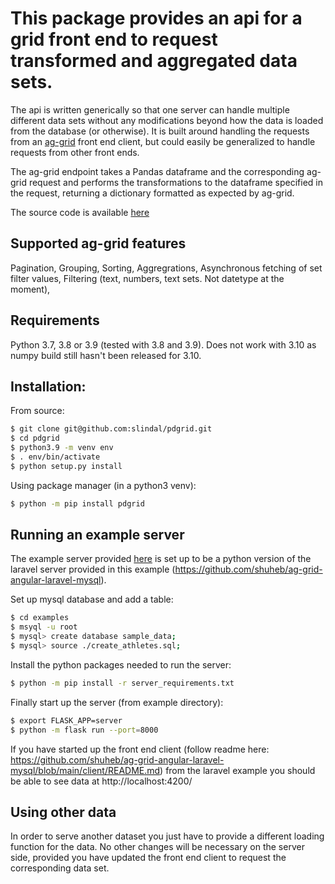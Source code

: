 # This package provides  an api for a grid front end to request transformed and aggregated data sets.

The api is written generically so that one server can handle multiple different data sets without any modifications beyond how the data is loaded from the database (or otherwise). It is built around handling the requests from an [ag-grid](https://www.ag-grid.com/) front end client, but could easily be generalized to handle requests from other front ends.

The ag-grid endpoint takes a Pandas dataframe and the corresponding ag-grid request and performs the transformations to the dataframe specified in the request, returning a dictionary formatted as expected by ag-grid.

The source code is available [here](https://github.com/slindal/pdgrid/tree/main/)

## Supported ag-grid features
Pagination, Grouping, Sorting, Aggregrations, Asynchronous fetching of set filter values, Filtering (text, numbers, text sets. Not datetype at the moment), 

## Requirements
Python 3.7, 3.8 or 3.9 (tested with 3.8 and 3.9). Does not work with 3.10 as numpy build still hasn't been released for 3.10.

## Installation:

From source:
```bash
$ git clone git@github.com:slindal/pdgrid.git
$ cd pdgrid
$ python3.9 -m venv env
$ . env/bin/activate
$ python setup.py install
```

Using package manager (in a python3 venv):
```bash
$ python -m pip install pdgrid
```

## Running an example server
The example server provided [here](https://github.com/slindal/pdgrid/tree/main/examples) is set up to be a python version of the laravel server provided in this example (https://github.com/shuheb/ag-grid-angular-laravel-mysql).

Set up mysql database and add a table:
```bash
$ cd examples
$ msyql -u root
$ mysql> create database sample_data;
$ mysql> source ./create_athletes.sql;
```

Install the python packages needed to run the server:
```bash
$ python -m pip install -r server_requirements.txt
```

Finally start up the server (from example directory):
```bash
$ export FLASK_APP=server
$ python -m flask run --port=8000
```

If you have started up the front end client (follow readme here: https://github.com/shuheb/ag-grid-angular-laravel-mysql/blob/main/client/README.md) from the laravel example you should be able to see data at http://localhost:4200/

## Using other data
In order to serve another dataset you just have to provide a different loading function for the data. No other changes will be necessary on the server side, provided you have updated the front end client to request the corresponding data set.
